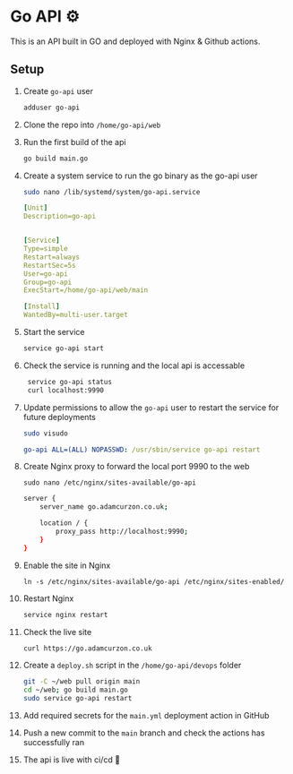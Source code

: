 # Go API ⚙️

This is an API built in GO and deployed with Nginx & Github actions.

## Setup

1. Create `go-api` user

   ```bash
   adduser go-api
   ```

2. Clone the repo into `/home/go-api/web`

3. Run the first build of the api

   ```bash
   go build main.go
   ```

4. Create a system service to run the go binary as the go-api user

   ```bash
   sudo nano /lib/systemd/system/go-api.service
   ```

   ```yaml
   [Unit]
   Description=go-api


   [Service]
   Type=simple
   Restart=always
   RestartSec=5s
   User=go-api
   Group=go-api
   ExecStart=/home/go-api/web/main

   [Install]
   WantedBy=multi-user.target
   ```

5. Start the service

   ```bash
   service go-api start
   ```

6. Check the service is running and the local api is accessable

   ```bash
    service go-api status
    curl localhost:9990
   ```

7. Update permissions to allow the `go-api` user to restart the service for future deployments

   ```bash
   sudo visudo
   ```

   ```yaml
   go-api ALL=(ALL) NOPASSWD: /usr/sbin/service go-api restart
   ```

8. Create Nginx proxy to forward the local port 9990 to the web

   ```
   sudo nano /etc/nginx/sites-available/go-api
   ```

   ```bash
   server {
       server_name go.adamcurzon.co.uk;

       location / {
           proxy_pass http://localhost:9990;
       }
   }
   ```

9. Enable the site in Nginx

   ```
   ln -s /etc/nginx/sites-available/go-api /etc/nginx/sites-enabled/
   ```

10. Restart Nginx

    ```bash
    service nginx restart
    ```

11. Check the live site

    ```bash
    curl https://go.adamcurzon.co.uk
    ```

12. Create a `deploy.sh` script in the `/home/go-api/devops` folder

    ```bash
    git -C ~/web pull origin main
    cd ~/web; go build main.go
    sudo service go-api restart
    ```

13. Add required secrets for the `main.yml` deployment action in GitHub
14. Push a new commit to the `main` branch and check the actions has successfully ran
15. The api is live with ci/cd 🎉
